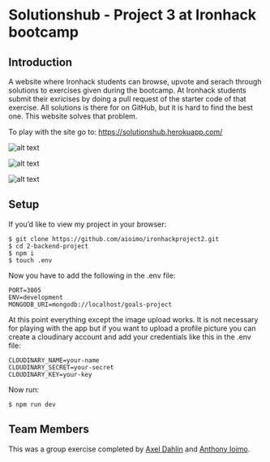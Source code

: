 # Solutionshub - Project 3 at Ironhack bootcamp

## Introduction 

A website where Ironhack students can browse, upvote and serach through solutions to exercises given during the bootcamp. 
At Ironhack students submit their exricises by doing a pull request of the starter code of that exercise. All solutions is there for on GitHub, but it is hard to find the best one. This website solves that problem. 

To play with the site go to: https://solutionshub.herokuapp.com/

![alt text](https://raw.githubusercontent.com/axeldahlin/Solutionshub/master/client/public/screenshot1.png "Solutionshub")


![alt text](https://raw.githubusercontent.com/axeldahlin/Solutionshub/master/client/public/screenshot3.png "Solutionshub")


![alt text](https://raw.githubusercontent.com/axeldahlin/Solutionshub/master/client/public/screenshot2.png "Solutionshub")
## Setup

If you’d like to view my project in your browser:
```
$ git clone https://github.com/aioimo/ironhackproject2.git
$ cd 2-backend-project
$ npm i
$ touch .env

```

Now you have to add the following in the .env file:

```
PORT=3005
ENV=development
MONGODB_URI=mongodb://localhost/goals-project
```
At this point everything except the image upload works. It is not necessary for playing with the app but if you want to upload a profile picture you can create a cloudinary account and add your credentials like this in the .env file: 

```
CLOUDINARY_NAME=your-name
CLOUDINARY_SECRET=your-secret
CLOUDINARY_KEY=your-key

```

Now run:

``` $ npm run dev ```

## Team Members

This was a group exercise completed by [Axel Dahlin](https://github.com/axeldahlin) and [Anthony Ioimo](https://github.com/aioimo).

